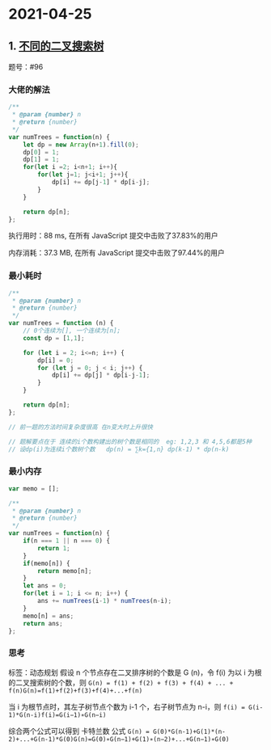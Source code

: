 # 2021-04-25

## 1. [不同的二叉搜索树](https://leetcode-cn.com/problems/unique-binary-search-trees/)

题号：#96

### 大佬的解法

```js
/**
 * @param {number} n
 * @return {number}
 */
var numTrees = function(n) {
    let dp = new Array(n+1).fill(0);
    dp[0] = 1;
    dp[1] = 1;
    for(let i =2; i<n+1; i++){
        for(let j=1; j<i+1; j++){
            dp[i] += dp[j-1] * dp[i-j];
        }
    }

    return dp[n];
};
```

执行用时：88 ms, 在所有 JavaScript 提交中击败了37.83%的用户

内存消耗：37.3 MB, 在所有 JavaScript 提交中击败了97.44%的用户

### 最小耗时

```js
/**
 * @param {number} n
 * @return {number}
 */
var numTrees = function (n) {
    // 0个连续为[], 一个连续为[n];
    const dp = [1,1];

    for (let i = 2; i<=n; i++) {
        dp[i] = 0;
        for (let j = 0; j < i; j++) {
            dp[i] += dp[j] * dp[i-j-1];
        }
    }

    return dp[n];
};

// 前一题的方法时间复杂度很高 在n变大时上升很快

// 题解要点在于 连续的i个数构建出的树个数是相同的  eg: 1,2,3 和 4,5,6都是5种
// 设dp(i)为连续i个数树个数   dp(n) = ∑k={1,n} dp(k-1) * dp(n-k)
```

### 最小内存

```js
var memo = [];

/**
 * @param {number} n
 * @return {number}
 */
var numTrees = function(n) {
    if(n === 1 || n === 0) {
        return 1;
    }
    if(memo[n]) {
        return memo[n];
    }
    let ans = 0;
    for(let i = 1; i <= n; i++) {
        ans += numTrees(i-1) * numTrees(n-i);
    }
    memo[n] = ans;
    return ans;
};
```

### 思考

标签：动态规划
假设 n 个节点存在二叉排序树的个数是 G (n)，令 f(i) 为以 i 为根的二叉搜索树的个数，则
`G(n) = f(1) + f(2) + f(3) + f(4) + ... + f(n)G(n)=f(1)+f(2)+f(3)+f(4)+...+f(n)`

当 i 为根节点时，其左子树节点个数为 i-1 个，右子树节点为 n-i，则
`f(i) = G(i-1)*G(n-i)f(i)=G(i−1)∗G(n−i)`

综合两个公式可以得到 卡特兰数 公式
`G(n) = G(0)*G(n-1)+G(1)*(n-2)+...+G(n-1)*G(0)G(n)=G(0)∗G(n−1)+G(1)∗(n−2)+...+G(n−1)∗G(0)`